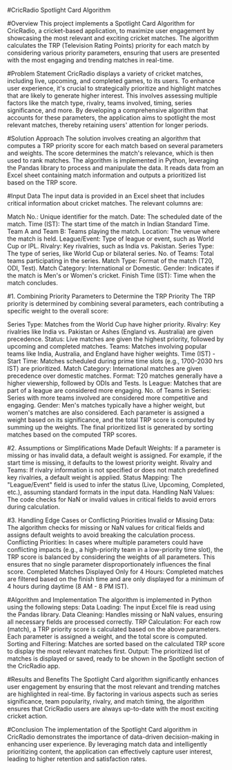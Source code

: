 #CricRadio Spotlight Card Algorithm

#Overview
This project implements a Spotlight Card Algorithm for CricRadio, a cricket-based application, to maximize user engagement by showcasing the most relevant and exciting cricket matches. The algorithm calculates the TRP (Television Rating Points) priority for each match by considering various priority parameters, ensuring that users are presented with the most engaging and trending matches in real-time.

#Problem Statement
CricRadio displays a variety of cricket matches, including live, upcoming, and completed games, to its users. To enhance user experience, it's crucial to strategically prioritize and highlight matches that are likely to generate higher interest. This involves assessing multiple factors like the match type, rivalry, teams involved, timing, series significance, and more. By developing a comprehensive algorithm that accounts for these parameters, the application aims to spotlight the most relevant matches, thereby retaining users' attention for longer periods.

#Solution Approach
The solution involves creating an algorithm that computes a TRP priority score for each match based on several parameters and weights. The score determines the match's relevance, which is then used to rank matches. The algorithm is implemented in Python, leveraging the Pandas library to process and manipulate the data. It reads data from an Excel sheet containing match information and outputs a prioritized list based on the TRP score.

#Input Data
The input data is provided in an Excel sheet that includes critical information about cricket matches. The relevant columns are:

Match No.: Unique identifier for the match.
Date: The scheduled date of the match.
Time (IST): The start time of the match in Indian Standard Time.
Team A and Team B: Teams playing the match.
Location: The venue where the match is held.
League/Event: Type of league or event, such as World Cup or IPL.
Rivalry: Key rivalries, such as India vs. Pakistan.
Series Type: The type of series, like World Cup or bilateral series.
No. of Teams: Total teams participating in the series.
Match Type: Format of the match (T20, ODI, Test).
Match Category: International or Domestic.
Gender: Indicates if the match is Men's or Women's cricket.
Finish Time (IST): Time when the match concludes.

#1. Combining Priority Parameters to Determine the TRP Priority
The TRP priority is determined by combining several parameters, each contributing a specific weight to the overall score:

Series Type: Matches from the World Cup have higher priority.
Rivalry: Key rivalries like India vs. Pakistan or Ashes (England vs. Australia) are given precedence.
Status: Live matches are given the highest priority, followed by upcoming and completed matches.
Teams: Matches involving popular teams like India, Australia, and England have higher weights.
Time (IST) - Start Time: Matches scheduled during prime time slots (e.g., 1700-2030 hrs IST) are prioritized.
Match Category: International matches are given precedence over domestic matches.
Format: T20 matches generally have a higher viewership, followed by ODIs and Tests.
Is League: Matches that are part of a league are considered more engaging.
No. of Teams in Series: Series with more teams involved are considered more competitive and engaging.
Gender: Men's matches typically have a higher weight, but women's matches are also considered.
Each parameter is assigned a weight based on its significance, and the total TRP score is computed by summing up the weights. The final prioritized list is generated by sorting matches based on the computed TRP scores.

#2. Assumptions or Simplifications Made
Default Weights: If a parameter is missing or has invalid data, a default weight is assigned. For example, if the start time is missing, it defaults to the lowest priority weight.
Rivalry and Teams: If rivalry information is not specified or does not match predefined key rivalries, a default weight is applied.
Status Mapping: The "League/Event" field is used to infer the status (Live, Upcoming, Completed, etc.), assuming standard formats in the input data.
Handling NaN Values: The code checks for NaN or invalid values in critical fields to avoid errors during calculation.

#3. Handling Edge Cases or Conflicting Priorities
Invalid or Missing Data: The algorithm checks for missing or NaN values for critical fields and assigns default weights to avoid breaking the calculation process.
Conflicting Priorities: In cases where multiple parameters could have conflicting impacts (e.g., a high-priority team in a low-priority time slot), the TRP score is balanced by considering the weights of all parameters. This ensures that no single parameter disproportionately influences the final score.
Completed Matches Displayed Only for 4 Hours: Completed matches are filtered based on the finish time and are only displayed for a minimum of 4 hours during daytime (8 AM - 8 PM IST).

#Algorithm and Implementation
The algorithm is implemented in Python using the following steps:
Data Loading: The input Excel file is read using the Pandas library.
Data Cleaning: Handles missing or NaN values, ensuring all necessary fields are processed correctly.
TRP Calculation: For each row (match), a TRP priority score is calculated based on the above parameters. Each parameter is assigned a weight, and the total score is computed.
Sorting and Filtering: Matches are sorted based on the calculated TRP score to display the most relevant matches first.
Output: The prioritized list of matches is displayed or saved, ready to be shown in the Spotlight section of the CricRadio app.

#Results and Benefits
The Spotlight Card algorithm significantly enhances user engagement by ensuring that the most relevant and trending matches are highlighted in real-time. 
By factoring in various aspects such as series significance, team popularity, rivalry, and match timing, the algorithm ensures that CricRadio users are always up-to-date with the most exciting cricket action.

#Conclusion
The implementation of the Spotlight Card algorithm in CricRadio demonstrates the importance of data-driven decision-making in enhancing user experience. 
By leveraging match data and intelligently prioritizing content, the application can effectively capture user interest, leading to higher retention and satisfaction rates.
